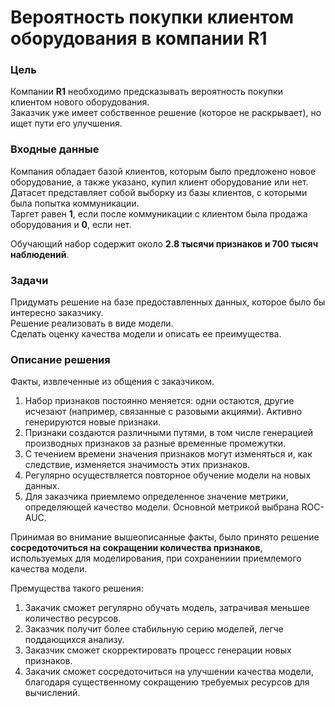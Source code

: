# Вероятность покупки клиентом оборудования в компании R1

### Цель

Компании **R1** необходимо предсказывать вероятность покупки клиентом нового оборудования.  
Заказчик уже имеет собственное решение (которое не раскрывает), но ищет пути его улучшения.

### Входные данные

Компания обладает базой клиентов, которым было предложено новое оборудование, а также указано, купил клиент оборудование или нет.
Датасет представляет собой выборку из базы клиентов, с которыми была попытка коммуникации.  
Таргет равен **1**, если после коммуникации с клиентом была продажа оборудования и **0**, если нет.

Обучающий набор содержит около **2.8 тысячи признаков и 700 тысяч наблюдений**.

### Задачи

Придумать решение на базе предоставленных данных, которое было бы интересно заказчику.  
Решение реализовать в виде модели.  
Сделать оценку качества модели и описать ее преимущества.

### Описание решения

Факты, извлеченные из общения с заказчиком.

1. Набор признаков постоянно меняется: одни остаются, другие исчезают (например, связанные с разовыми акциями). Активно генерируются новые признаки.
2. Признаки создаются различными путями, в том числе генерацией производных признаков за разные временные промежутки.
3. С течением времени значения признаков могут изменяться и, как следствие, изменяется значимость этих признаков.
4. Регулярно осуществляется повторное обучение модели на новых данных.
5. Для заказчика приемлемо определенное значение метрики, определяющей качество модели. Основной метрикой выбрана ROC-AUC.

Принимая во внимание вышеописанные факты, было принято решение **сосредоточиться на сокращении количества признаков**, используемых для моделирования, при сохранениии приемлемого качества модели.
 
Премущества такого решения:
1. Закачик сможет регулярно обучать модель, затрачивая меньшее количество ресурсов.
2. Заказчик получит более стабильную серию моделей, легче поддающихся анализу.
3. Заказчик сможет скорректировать процесс генерации новых признаков.
4. Закачик сможет сосредоточиться на улучшении качества модели, благодаря существенному сокращению требуемых ресурсов для вычислений.
